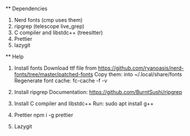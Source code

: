** Dependencies
1) Nerd fonts   (cmp uses them)
2) ripgrep      (telescope live_grep)
3) C compiler and libstdc++ (treesitter)
4) Prettier
5) lazygit



** Help

1) Install fonts
Download ttf file from https://github.com/ryanoasis/nerd-fonts/tree/master/patched-fonts
Copy them: into ~/.local/share/fonts
Regenerate font cache: fc-cache -f -v

2) Install ripgrep
Documentation: https://github.com/BurntSushi/ripgrep

3) Install C compiler and libstdc++
Run: sudo apt install g++

4) Prettier
npm i -g prettier

5) Lazygit
